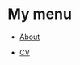 # My menu

- [About](02-intentional-aboutness/about.md)

- [CV](03-curriculum-vitae/cv-2020-patrik.md)
